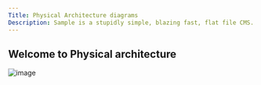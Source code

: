 ```yaml
---
Title: Physical Architecture diagrams
Description: Sample is a stupidly simple, blazing fast, flat file CMS.
---
```


## Welcome to Physical architecture




![image](https://user-images.githubusercontent.com/8044128/126077892-99f9cd0c-c655-4f97-aad1-c217c693e0c5.png)
